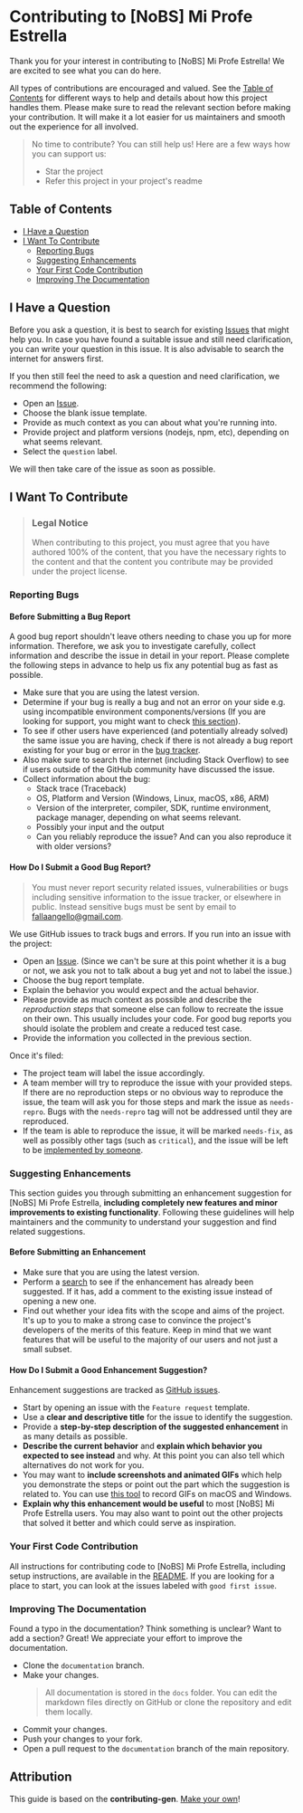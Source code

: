 # Contributing to [NoBS] Mi Profe Estrella

Thank you for your interest in contributing to [NoBS] Mi Profe Estrella! We are excited to see what you can do here.

All types of contributions are encouraged and valued. See the [Table of Contents](#table-of-contents) for different ways to help and details about how this project handles them. Please make sure to read the relevant section before making your contribution. It will make it a lot easier for us maintainers and smooth out the experience for all involved.

> No time to contribute? You can still help us! Here are a few ways how you can support us:
>
> - Star the project
> - Refer this project in your project's readme

## Table of Contents

- [I Have a Question](#i-have-a-question)
- [I Want To Contribute](#i-want-to-contribute)
  - [Reporting Bugs](#reporting-bugs)
  - [Suggesting Enhancements](#suggesting-enhancements)
  - [Your First Code Contribution](#your-first-code-contribution)
  - [Improving The Documentation](#improving-the-documentation)

## I Have a Question

Before you ask a question, it is best to search for existing [Issues](https://github.com/Shoclo-Solutions/nobs-ProfesorEstrella/issues) that might help you. In case you have found a suitable issue and still need clarification, you can write your question in this issue. It is also advisable to search the internet for answers first.

If you then still feel the need to ask a question and need clarification, we recommend the following:

- Open an [Issue](https://github.com/Shoclo-Solutions/nobs-ProfesorEstrella/issues/new/choose).
- Choose the blank issue template.
- Provide as much context as you can about what you're running into.
- Provide project and platform versions (nodejs, npm, etc), depending on what seems relevant.
- Select the `question` label.

We will then take care of the issue as soon as possible.

## I Want To Contribute

> ### Legal Notice
>
> When contributing to this project, you must agree that you have authored 100% of the content, that you have the necessary rights to the content and that the content you contribute may be provided under the project license.

### Reporting Bugs

#### Before Submitting a Bug Report

A good bug report shouldn't leave others needing to chase you up for more information. Therefore, we ask you to investigate carefully, collect information and describe the issue in detail in your report. Please complete the following steps in advance to help us fix any potential bug as fast as possible.

- Make sure that you are using the latest version.
- Determine if your bug is really a bug and not an error on your side e.g. using incompatible environment components/versions (If you are looking for support, you might want to check [this section](#i-have-a-question)).
- To see if other users have experienced (and potentially already solved) the same issue you are having, check if there is not already a bug report existing for your bug or error in the [bug tracker](https://github.com/Shoclo-Solutions/nobs-ProfesorEstrella/labels/bug).
- Also make sure to search the internet (including Stack Overflow) to see if users outside of the GitHub community have discussed the issue.
- Collect information about the bug:
  - Stack trace (Traceback)
  - OS, Platform and Version (Windows, Linux, macOS, x86, ARM)
  - Version of the interpreter, compiler, SDK, runtime environment, package manager, depending on what seems relevant.
  - Possibly your input and the output
  - Can you reliably reproduce the issue? And can you also reproduce it with older versions?

#### How Do I Submit a Good Bug Report?

> You must never report security related issues, vulnerabilities or bugs including sensitive information to the issue tracker, or elsewhere in public. Instead sensitive bugs must be sent by email to <fallaangello@gmail.com>.

We use GitHub issues to track bugs and errors. If you run into an issue with the project:

- Open an [Issue](https://github.com/Shoclo-Solutions/nobs-ProfesorEstrella/issues/new/choose). (Since we can't be sure at this point whether it is a bug or not, we ask you not to talk about a bug yet and not to label the issue.)
- Choose the bug report template.
- Explain the behavior you would expect and the actual behavior.
- Please provide as much context as possible and describe the _reproduction steps_ that someone else can follow to recreate the issue on their own. This usually includes your code. For good bug reports you should isolate the problem and create a reduced test case.
- Provide the information you collected in the previous section.

Once it's filed:

- The project team will label the issue accordingly.
- A team member will try to reproduce the issue with your provided steps. If there are no reproduction steps or no obvious way to reproduce the issue, the team will ask you for those steps and mark the issue as `needs-repro`. Bugs with the `needs-repro` tag will not be addressed until they are reproduced.
- If the team is able to reproduce the issue, it will be marked `needs-fix`, as well as possibly other tags (such as `critical`), and the issue will be left to be [implemented by someone](#your-first-code-contribution).

<!-- You might want to create an issue template for bugs and errors that can be used as a guide and that defines the structure of the information to be included. If you do so, reference it here in the description. -->

### Suggesting Enhancements

This section guides you through submitting an enhancement suggestion for [NoBS] Mi Profe Estrella, **including completely new features and minor improvements to existing functionality**. Following these guidelines will help maintainers and the community to understand your suggestion and find related suggestions.

#### Before Submitting an Enhancement

- Make sure that you are using the latest version.
- Perform a [search](https://github.com/Shoclo-Solutions/nobs-ProfesorEstrella/issues) to see if the enhancement has already been suggested. If it has, add a comment to the existing issue instead of opening a new one.
- Find out whether your idea fits with the scope and aims of the project. It's up to you to make a strong case to convince the project's developers of the merits of this feature. Keep in mind that we want features that will be useful to the majority of our users and not just a small subset.

#### How Do I Submit a Good Enhancement Suggestion?

Enhancement suggestions are tracked as [GitHub issues](https://github.com/Shoclo-Solutions/nobs-ProfesorEstrella/issues).

- Start by opening an issue with the `Feature request` template.
- Use a **clear and descriptive title** for the issue to identify the suggestion.
- Provide a **step-by-step description of the suggested enhancement** in as many details as possible.
- **Describe the current behavior** and **explain which behavior you expected to see instead** and why. At this point you can also tell which alternatives do not work for you.
- You may want to **include screenshots and animated GIFs** which help you demonstrate the steps or point out the part which the suggestion is related to. You can use [this tool](https://www.cockos.com/licecap/) to record GIFs on macOS and Windows.
- **Explain why this enhancement would be useful** to most [NoBS] Mi Profe Estrella users. You may also want to point out the other projects that solved it better and which could serve as inspiration.

### Your First Code Contribution

All instructions for contributing code to [NoBS] Mi Profe Estrella, including setup instructions, are available in the [README](../../README.md). If you are looking for a place to start, you can look at the issues labeled with `good first issue`.

### Improving The Documentation

<!-- TODO
Updating, improving and correcting the documentation
-->

Found a typo in the documentation? Think something is unclear? Want to add a section? Great! We appreciate your effort to improve the documentation.

- Clone the `documentation` branch.
- Make your changes.
  > All documentation is stored in the `docs` folder. You can edit the markdown files directly on GitHub or clone the repository and edit them locally.
- Commit your changes.
- Push your changes to your fork.
- Open a pull request to the `documentation` branch of the main repository.

## Attribution

This guide is based on the **contributing-gen**. [Make your own](https://github.com/bttger/contributing-gen)!
